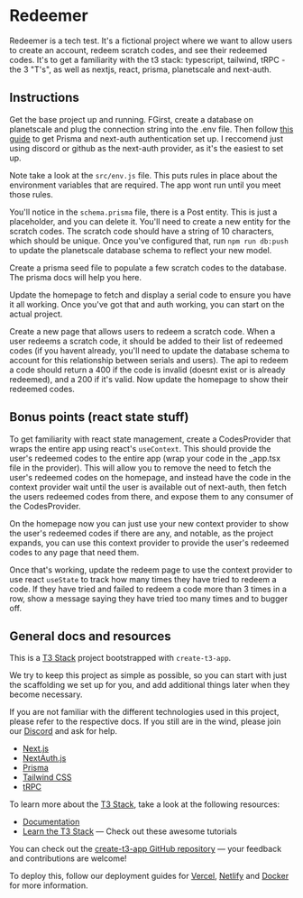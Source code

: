 # Redeemer

Redeemer is a tech test. It's a fictional project where we want to allow users to create an account, redeem scratch codes, and see their redeemed codes. It's to get a familiarity with the t3 stack: typescript, tailwind, tRPC - the 3 "T's", as well as nextjs, react, prisma, planetscale and next-auth.

## Instructions

Get the base project up and running. FGirst, create a database on planetscale and plug the connection string into the .env file. Then follow [this guide](https://create.t3.gg/en/usage/first-steps) to get Prisma and next-auth authentication set up. I reccomend just using discord or github as the next-auth provider, as it's the easiest to set up.

Note take a look at the `src/env.js` file. This puts rules in place about the environment variables that are required. The app wont run until you meet those rules.

You'll notice in the `schema.prisma` file, there is a Post entity. This is just a placeholder, and you can delete it. You'll need to create a new entity for the scratch codes. The scratch code should have a string of 10 characters, which should be unique. Once you've configured that, run `npm run db:push` to update the planetscale database schema to reflect your new model.

Create a prisma seed file to populate a few scratch codes to the database. The prisma docs will help you here.

Update the homepage to fetch and display a serial code to ensure you have it all working. Once you've got that and auth working, you can start on the actual project.

Create a new page that allows users to redeem a scratch code. When a user redeems a scratch code, it should be added to their list of redeemed codes (if you havent already, you'll need to update the database schema to account for this relationship between serials and users). The api to redeem a code should return a 400 if the code is invalid (doesnt exist or is already redeemed), and a 200 if it's valid. Now update the homepage to show their redeemed codes.

## Bonus points (react state stuff)

To get familiarity with react state management, create a CodesProvider that wraps the entire app using react's `useContext`. This should provide the user's redeemed codes to the entire app (wrap your code in the _app.tsx file in the provider). This will allow you to remove the need to fetch the user's redeemed codes on the homepage, and instead have the code in the context provider wait until the user is available out of next-auth, then fetch the users redeemed codes from there, and expose them to any consumer of the CodesProvider.

On the homepage now you can just use your new context provider to show the user's redeemed codes if there are any, and notable, as the project expands, you can use this context provider to provide the user's redeemed codes to any page that need them.

Once that's working, update the redeem page to use the context provider to use react `useState` to track how many times they have tried to redeem a code. If they have tried and failed to redeem a code more than 3 times in a row, show a message saying they have tried too many times and to bugger off.

## General docs and resources

This is a [T3 Stack](https://create.t3.gg/) project bootstrapped with `create-t3-app`.

We try to keep this project as simple as possible, so you can start with just the scaffolding we set up for you, and add additional things later when they become necessary.

If you are not familiar with the different technologies used in this project, please refer to the respective docs. If you still are in the wind, please join our [Discord](https://t3.gg/discord) and ask for help.

- [Next.js](https://nextjs.org)
- [NextAuth.js](https://next-auth.js.org)
- [Prisma](https://prisma.io)
- [Tailwind CSS](https://tailwindcss.com)
- [tRPC](https://trpc.io)

To learn more about the [T3 Stack](https://create.t3.gg/), take a look at the following resources:

- [Documentation](https://create.t3.gg/)
- [Learn the T3 Stack](https://create.t3.gg/en/faq#what-learning-resources-are-currently-available) — Check out these awesome tutorials

You can check out the [create-t3-app GitHub repository](https://github.com/t3-oss/create-t3-app) — your feedback and contributions are welcome!

To deploy this, follow our deployment guides for [Vercel](https://create.t3.gg/en/deployment/vercel), [Netlify](https://create.t3.gg/en/deployment/netlify) and [Docker](https://create.t3.gg/en/deployment/docker) for more information.
